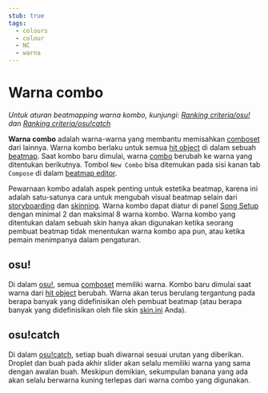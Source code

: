 ```yaml
---
stub: true
tags:
  - colours
  - colour
  - NC
  - warna
---
```


# Warna combo

*Untuk aturan beatmapping warna kombo, kunjungi: [Ranking criteria/osu!](/wiki/Ranking_Criteria/osu!) dan [Ranking criteria/osu!catch](/wiki/Ranking_Criteria/osu!catch)*

**Warna combo** adalah warna-warna yang membantu memisahkan [comboset](/wiki/Beatmapping/Combo) dari lainnya. Warna kombo berlaku untuk semua [hit object](/wiki/Gameplay/Hit_object) di dalam sebuah [beatmap](/wiki/Beatmap). Saat kombo baru dimulai, warna [combo](/wiki/Beatmapping/Combo) berubah ke warna yang ditentukan berikutnya. Tombol `New Combo` bisa ditemukan pada sisi kanan tab `Compose` di dalam [beatmap editor](/wiki/Client/Beatmap_editor).

Pewarnaan kombo adalah aspek penting untuk estetika beatmap, karena ini adalah satu-satunya cara untuk mengubah visual beatmap selain dari [storyboarding](/wiki/Storyboard/Scripting) dan [skinning](/wiki/Skinning). Warna kombo dapat diatur di panel [Song Setup](/wiki/Client/Beatmap_editor/Song_Setup) dengan minimal 2 dan maksimal 8 warna kombo. Warna kombo yang ditentukan dalam sebuah skin hanya akan digunakan ketika seorang pembuat beatmap tidak menentukan warna kombo apa pun, atau ketika pemain menimpanya dalam pengaturan.

## osu!

Di dalam [osu!](/wiki/Game_mode/osu!), semua [comboset](/wiki/Beatmapping/Combo) memiliki warna. Kombo baru dimulai saat warna dari [hit object](/wiki/Gameplay/Hit_object) berubah. Warna akan terus berulang tergantung pada berapa banyak yang didefinisikan oleh pembuat beatmap (atau berapa banyak yang didefinisikan oleh file skin [skin.ini](/wiki/Skinning/skin.ini) Anda).

## osu!catch

Di dalam [osu!catch](/wiki/Game_mode/osu!catch), setiap buah diwarnai sesuai urutan yang diberikan. Droplet dan buah pada akhir slider akan selalu memiliki warna yang sama dengan awalan buah. Meskipun demikian, sekumpulan banana yang ada akan selalu berwarna kuning terlepas dari warna combo yang digunakan.

<!--TODO: Add images and links-->
